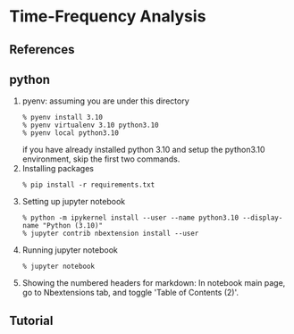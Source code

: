 # Time-Frequency Analysis
## References

## python
   1. pyenv: assuming you are under this directory
        ```console
        % pyenv install 3.10
        % pyenv virtualenv 3.10 python3.10
        % pyenv local python3.10
        ```
        if you have already installed python 3.10 and setup the python3.10 environment, skip the first two commands.
   2. Installing packages
        ```console
        % pip install -r requirements.txt
        ```
   3. Setting up jupyter notebook
        ```console
        % python -m ipykernel install --user --name python3.10 --display-name "Python (3.10)"
        % jupyter contrib nbextension install --user
        ```
   4. Running jupyter notebook
        ```console
        % jupyter notebook
        ```
   5. Showing the numbered headers for markdown: In notebook main page, go to Nbextensions tab, and toggle 'Table of Contents (2)'.

## Tutorial
